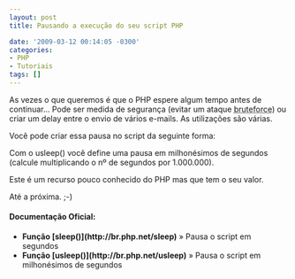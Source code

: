 ```yaml
---
layout: post
title: Pausando a execução do seu script PHP

date: '2009-03-12 00:14:05 -0300'
categories:
- PHP
- Tutoriais
tags: []
---
```

As vezes o que queremos é que o PHP espere algum tempo antes de continuar... Pode ser medida de segurança (evitar um ataque <abbr title="Em ciência da computação, força bruta (ou busca exaustiva) é uma algoritmo trivial mas de uso muito geral que consiste em enumerar todos os possíveis candidatos de uma solução e verificar se cada um satisfaz o problema.">bruteforce</abbr>) ou criar um delay entre o envio de vários e-mails. As utilizações são várias.

Você pode criar essa pausa no script da seguinte forma:

<div data-gist-id="01ee1dbbe8509564820f" data-gist-show-loading="false"></div>

Com o usleep() você define uma pausa em milhonésimos de segundos (calcule multiplicando o nº de segundos por 1.000.000).


<div data-gist-id="29267829d1ce85a22dc2" data-gist-show-loading="false"></div>

Este é um recurso pouco conhecido do PHP mas que tem o seu valor.

Até a próxima. ;-)

#### Documentação Oficial:
<ul>
<li><strong>Função [sleep()](http://br.php.net/sleep)</strong> » Pausa o script em segundos</li>
<li><strong>Função [usleep()](http://br.php.net/usleep)</strong> » Pausa o script em milhonésimos de segundos</li>
</ul>
